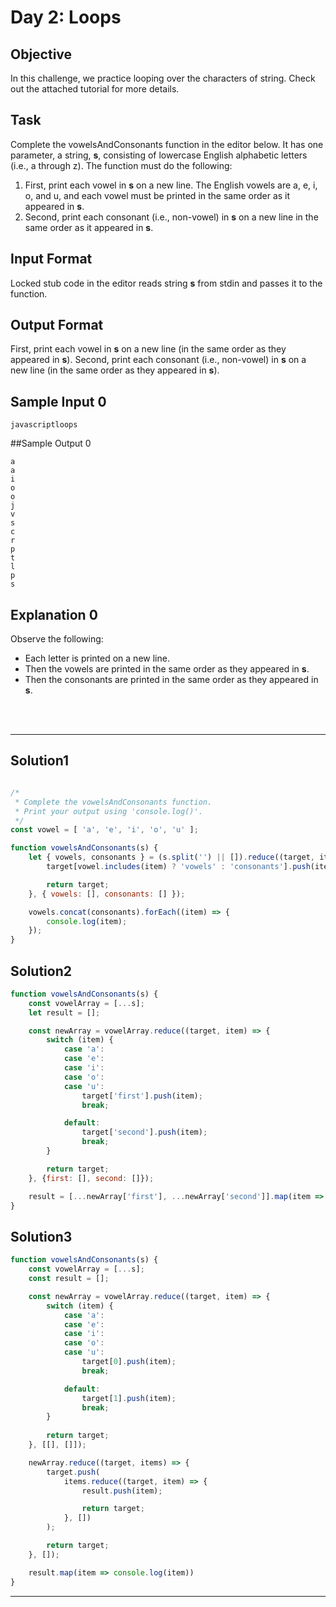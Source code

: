 # Day 2: Loops
## Objective

In this challenge, we practice looping over the characters of string. Check out the attached tutorial for more details.


## Task

Complete the vowelsAndConsonants function in the editor below. It has one parameter, a string, **s**, consisting of lowercase English alphabetic letters (i.e., a through z). The function must do the following:

1. First, print each vowel in **s** on a new line. The English vowels are a, e, i, o, and u, and each vowel must be printed in the same order as it appeared in **s**.
2. Second, print each consonant (i.e., non-vowel) in **s** on a new line in the same order as it appeared in **s**.


## Input Format

Locked stub code in the editor reads string **s** from stdin and passes it to the function.


## Output Format

First, print each vowel in **s** on a new line (in the same order as they appeared in **s**). Second, print each consonant (i.e., non-vowel) in **s** on a new line (in the same order as they appeared in **s**).


## Sample Input 0

```
javascriptloops
```


##Sample Output 0

```
a
a
i
o
o
j
v
s
c
r
p
t
l
p
s
```


## Explanation 0

Observe the following:

- Each letter is printed on a new line.
- Then the vowels are printed in the same order as they appeared in **s**.
- Then the consonants are printed in the same order as they appeared in **s**.

<br/>
<br/>

---

## Solution1

```javascript

/*
 * Complete the vowelsAndConsonants function.
 * Print your output using 'console.log()'.
 */
const vowel = [ 'a', 'e', 'i', 'o', 'u' ];

function vowelsAndConsonants(s) {
    let { vowels, consonants } = (s.split('') || []).reduce((target, item) => {
        target[vowel.includes(item) ? 'vowels' : 'consonants'].push(item)

        return target;
    }, { vowels: [], consonants: [] });

    vowels.concat(consonants).forEach((item) => {
        console.log(item);
    });
}


```

## Solution2

```javascript
function vowelsAndConsonants(s) {
    const vowelArray = [...s];
    let result = [];

    const newArray = vowelArray.reduce((target, item) => {
        switch (item) {
            case 'a':
            case 'e':
            case 'i':
            case 'o':
            case 'u':
                target['first'].push(item);
                break;

            default:
                target['second'].push(item);
                break;
        }

        return target;
    }, {first: [], second: []});

    result = [...newArray['first'], ...newArray['second']].map(item => console.log(item))
}

```

## Solution3

```javascript
function vowelsAndConsonants(s) {
    const vowelArray = [...s];
    const result = [];

    const newArray = vowelArray.reduce((target, item) => {
        switch (item) {
            case 'a':
            case 'e':
            case 'i':
            case 'o':
            case 'u':
                target[0].push(item);
                break;

            default:
                target[1].push(item);
                break;
        }
        
        return target;
    }, [[], []]);

    newArray.reduce((target, items) => {
        target.push(
            items.reduce((target, item) => {
                result.push(item);

                return target;
            }, [])
        );

        return target;
    }, []);

    result.map(item => console.log(item))
}

```

---
